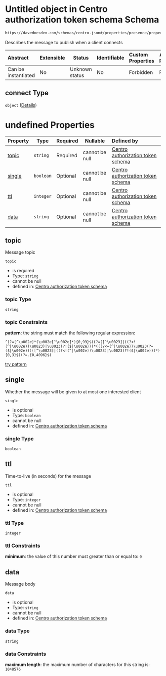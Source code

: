 # Untitled object in Centro authorization token schema Schema

```txt
https://davedoesdev.com/schemas/centro.json#/properties/presence/properties/connect
```

Describes the message to publish when a client connects


| Abstract            | Extensible | Status         | Identifiable | Custom Properties | Additional Properties | Access Restrictions | Defined In                                                                                  |
| :------------------ | ---------- | -------------- | ------------ | :---------------- | --------------------- | ------------------- | ------------------------------------------------------------------------------------------- |
| Can be instantiated | No         | Unknown status | No           | Forbidden         | Forbidden             | none                | [default_authz_token.schema.json\*](default_authz_token.schema.json "open original schema") |

## connect Type

`object` ([Details](default_authz_token-properties-presence-properties-connect.md))

# undefined Properties

| Property          | Type      | Required | Nullable       | Defined by                                                                                                                                                                                                                        |
| :---------------- | --------- | -------- | -------------- | :-------------------------------------------------------------------------------------------------------------------------------------------------------------------------------------------------------------------------------- |
| [topic](#topic)   | `string`  | Required | cannot be null | [Centro authorization token schema](default_authz_token-properties-presence-properties-connect-properties-topic.md "https&#x3A;//davedoesdev.com/schemas/centro.json#/properties/presence/properties/connect/properties/topic")   |
| [single](#single) | `boolean` | Optional | cannot be null | [Centro authorization token schema](default_authz_token-properties-presence-properties-connect-properties-single.md "https&#x3A;//davedoesdev.com/schemas/centro.json#/properties/presence/properties/connect/properties/single") |
| [ttl](#ttl)       | `integer` | Optional | cannot be null | [Centro authorization token schema](default_authz_token-properties-presence-properties-connect-properties-ttl.md "https&#x3A;//davedoesdev.com/schemas/centro.json#/properties/presence/properties/connect/properties/ttl")       |
| [data](#data)     | `string`  | Optional | cannot be null | [Centro authorization token schema](default_authz_token-properties-presence-properties-connect-properties-data.md "https&#x3A;//davedoesdev.com/schemas/centro.json#/properties/presence/properties/connect/properties/data")     |

## topic

Message topic


`topic`

-   is required
-   Type: `string`
-   cannot be null
-   defined in: [Centro authorization token schema](default_authz_token-properties-presence-properties-connect-properties-topic.md "https&#x3A;//davedoesdev.com/schemas/centro.json#/properties/presence/properties/connect/properties/topic")

### topic Type

`string`

### topic Constraints

**pattern**: the string must match the following regular expression: 

```regexp
^(?=[^\u002e]*(\u002e[^\u002e]*){0,99}$)(?=([^\u0023]|((?<!(^|\u002e))\u0023)|\u0023(?!($|\u002e)))*(((?<=(^|\u002e))\u0023(?=($|\u002e)))([^\u0023]|((?<!(^|\u002e))\u0023)|\u0023(?!($|\u002e)))*){0,3}$)(?=.{0,4096}$)
```

[try pattern](https://regexr.com/?expression=%5E(%3F%3D%5B%5E%5Cu002e%5D*(%5Cu002e%5B%5E%5Cu002e%5D*)%7B0%2C99%7D%24)(%3F%3D(%5B%5E%5Cu0023%5D%7C((%3F%3C!(%5E%7C%5Cu002e))%5Cu0023)%7C%5Cu0023(%3F!(%24%7C%5Cu002e)))*(((%3F%3C%3D(%5E%7C%5Cu002e))%5Cu0023(%3F%3D(%24%7C%5Cu002e)))(%5B%5E%5Cu0023%5D%7C((%3F%3C!(%5E%7C%5Cu002e))%5Cu0023)%7C%5Cu0023(%3F!(%24%7C%5Cu002e)))*)%7B0%2C3%7D%24)(%3F%3D.%7B0%2C4096%7D%24) "try regular expression with regexr.com")

## single

Whether the message will be given to at most one interested client


`single`

-   is optional
-   Type: `boolean`
-   cannot be null
-   defined in: [Centro authorization token schema](default_authz_token-properties-presence-properties-connect-properties-single.md "https&#x3A;//davedoesdev.com/schemas/centro.json#/properties/presence/properties/connect/properties/single")

### single Type

`boolean`

## ttl

Time-to-live (in seconds) for the message


`ttl`

-   is optional
-   Type: `integer`
-   cannot be null
-   defined in: [Centro authorization token schema](default_authz_token-properties-presence-properties-connect-properties-ttl.md "https&#x3A;//davedoesdev.com/schemas/centro.json#/properties/presence/properties/connect/properties/ttl")

### ttl Type

`integer`

### ttl Constraints

**minimum**: the value of this number must greater than or equal to: `0`

## data

Message body


`data`

-   is optional
-   Type: `string`
-   cannot be null
-   defined in: [Centro authorization token schema](default_authz_token-properties-presence-properties-connect-properties-data.md "https&#x3A;//davedoesdev.com/schemas/centro.json#/properties/presence/properties/connect/properties/data")

### data Type

`string`

### data Constraints

**maximum length**: the maximum number of characters for this string is: `1048576`
